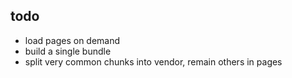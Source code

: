 ## todo
- load pages on demand
- build a single bundle
- split very common chunks into vendor, remain others in pages